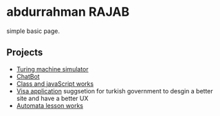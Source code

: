 # abdurrahman RAJAB 
simple basic page.

## Projects
* [Turing machine simulator](https://a0m0rajab.github.io/Automata/turing/abdurrahmanRajab_turingMachineSimulator.html)
* [ChatBot](https://a0m0rajab.github.io/exercise/JSuniWork/ChatBot.html)
* [Class and javaScript works](https://a0m0rajab.github.io/exercise)
* [Visa application](https://github.com/a0m0rajab/VizeUygulamalari)
suggsetion for turkish government to desgin a better site and have a better UX
* [Automata lesson works](https://a0m0rajab.github.io/Automata)



